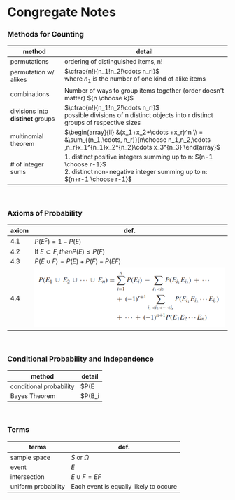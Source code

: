 # Congregate Notes

### Methods for Counting
|method|detail|
|---|---|
|permutations|ordering of distinguished items, n!|
|permutation w/ alikes|$\cfrac{n!}{n_1!n_2!\cdots n_r!}$<br/>where $n_1$ is the number of one kind of alike items|
|combinations|Number of ways to group items together (order doesn't matter) ${n \choose k}$|
|divisions into **distinct** groups|$\cfrac{n!}{n_1!n_2!\cdots n_r!}$<br/>possible divisions of n distinct objects into r distinct groups of respective sizes|
|multinomial theorem|$\begin{array}{ll} &(x_1+x_2+\cdots +x_r)^n \\ = &\sum_{(n_1,\cdots, n_r)}{n\choose n_1,n_2,\cdots ,n_r}x_1^{n_1}x_2^{n_2}\cdots x_3^{n_3} \end{array}$|
|# of integer sums|1. distinct positive integers summing up to n: ${n-1 \choose r-1}$<br/>2. distinct non-negative integer summing up to n: ${n+r-1 \choose r-1}$|

<br/>

### Axioms of Probability
|axiom|def.|
|---|---|
|4.1|$P(E^c)=1-P(E)$|
|4.2|If $E \subset F, then P(E) \leq P(F)$|
|4.3|$P(E\cup F)=P(E)+P(F)-P(EF)$|
|4.4|![](src/multi-union-probability.png)|

<br/>

### Conditional Probability and Independence
|method|detail|
|---|---|
|conditional probability|$P(E|F)=\cfrac{P(E\cap F)}{P(F)}$|
|Bayes Theorem|$P(B_i|A) = \cfrac{P(B_i) P(A|B_i)}{\sum^k_{j=1} P(B_j) P(A|B_j)}$|

<br/>

### Terms
|terms|def.|
|---|---|
|sample space|$S$ or $\Omega$|
|event|$E$|
|intersection|$E \cup F = EF$|
|uniform probability|Each event is equally likely to occure|